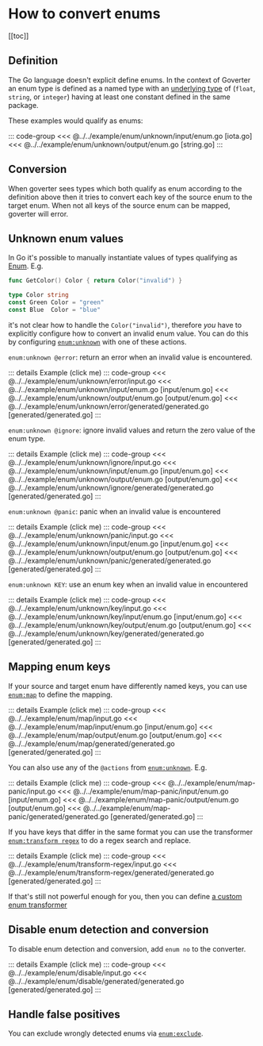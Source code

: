 # How to convert enums

[[toc]]

## Definition

The Go language doesn't explicit define enums. In the context of Goverter an
enum type is defined as a named type with an [underlying
type](https://go.dev/ref/spec#Underlying_types) of (`float`, `string`, or
`integer`) having at least one constant defined in the same package.

These examples would qualify as enums:

::: code-group
<<< @../../example/enum/unknown/input/enum.go [iota.go]
<<< @../../example/enum/unknown/output/enum.go [string.go]
:::

## Conversion

When goverter sees types which both qualify as enum according to the definition
above then it tries to convert each key of the source enum to the target enum.
When not all keys of the source enum can be mapped, goverter will error.

## Unknown enum values

In Go it's possible to manually instantiate values of types qualifying as
[Enum](#definition). E.g.

```go
func GetColor() Color { return Color("invalid") }

type Color string
const Green Color = "green"
const Blue  Color = "blue"
```

it's not clear how to handle the `Color("invalid")`, therefore _you_ have to
explicitly configure how to convert an invalid enum value. You can do this by
configuring [`enum:unknown`](../reference/enum.md#enum-unknown-action) with one
of these actions.

`enum:unknown @error`: return an error when an invalid value is encountered.

::: details Example (click me)
::: code-group
<<< @../../example/enum/unknown/error/input.go
<<< @../../example/enum/unknown/input/enum.go [input/enum.go]
<<< @../../example/enum/unknown/output/enum.go [output/enum.go]
<<< @../../example/enum/unknown/error/generated/generated.go [generated/generated.go]
:::

`enum:unknown @ignore`: ignore invalid values and return the zero value of the enum type.

::: details Example (click me)
::: code-group
<<< @../../example/enum/unknown/ignore/input.go
<<< @../../example/enum/unknown/input/enum.go [input/enum.go]
<<< @../../example/enum/unknown/output/enum.go [output/enum.go]
<<< @../../example/enum/unknown/ignore/generated/generated.go [generated/generated.go]
:::

`enum:unknown @panic`: panic when an invalid value is encountered

::: details Example (click me)
::: code-group
<<< @../../example/enum/unknown/panic/input.go
<<< @../../example/enum/unknown/input/enum.go [input/enum.go]
<<< @../../example/enum/unknown/output/enum.go [output/enum.go]
<<< @../../example/enum/unknown/panic/generated/generated.go [generated/generated.go]
:::

`enum:unknown KEY`: use an enum key when an invalid value in encountered

::: details Example (click me)
::: code-group
<<< @../../example/enum/unknown/key/input.go
<<< @../../example/enum/unknown/key/input/enum.go [input/enum.go]
<<< @../../example/enum/unknown/key/output/enum.go [output/enum.go]
<<< @../../example/enum/unknown/key/generated/generated.go [generated/generated.go]
:::

## Mapping enum keys

If your source and target enum have differently named keys, you can use
[`enum:map`](../reference/enum.md#enummap-source-target) to define the mapping.

::: details Example (click me)
::: code-group
<<< @../../example/enum/map/input.go
<<< @../../example/enum/map/input/enum.go [input/enum.go]
<<< @../../example/enum/map/output/enum.go [output/enum.go]
<<< @../../example/enum/map/generated/generated.go [generated/generated.go]
:::

You can also use any of the `@actions` from [`enum:unknown`](#unknown-enum-values). E.g.

::: details Example (click me)
::: code-group
<<< @../../example/enum/map-panic/input.go
<<< @../../example/enum/map-panic/input/enum.go [input/enum.go]
<<< @../../example/enum/map-panic/output/enum.go [output/enum.go]
<<< @../../example/enum/map-panic/generated/generated.go [generated/generated.go]
:::

If you have keys that differ in the same format you can use the transformer
[`enum:transform regex`](../reference/enum.md#enum-transform-regex-search-replace)
to do a regex search and replace.

::: details Example (click me)
::: code-group
<<< @../../example/enum/transform-regex/input.go
<<< @../../example/enum/transform-regex/generated/generated.go [generated/generated.go]
:::

If that's still not powerful enough for you, then you can define [a custom enum
transformer](../reference/enum.md#enum-transform-custom)

## Disable enum detection and conversion

To disable enum detection and conversion, add `enum no` to the converter.

::: details Example (click me)
::: code-group
<<< @../../example/enum/disable/input.go
<<< @../../example/enum/disable/generated/generated.go [generated/generated.go]
:::

## Handle false positives

You can exclude wrongly detected enums via
[`enum:exclude`](../reference/enum.md#enum-exclude).
